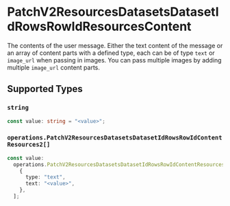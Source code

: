 # PatchV2ResourcesDatasetsDatasetIdRowsRowIdResourcesContent

The contents of the user message. Either the text content of the message or an array of content parts with a defined type, each can be of type `text` or `image_url` when passing in images. You can pass multiple images by adding multiple `image_url` content parts. 


## Supported Types

### `string`

```typescript
const value: string = "<value>";
```

### `operations.PatchV2ResourcesDatasetsDatasetIdRowsRowIdContentResources2[]`

```typescript
const value:
  operations.PatchV2ResourcesDatasetsDatasetIdRowsRowIdContentResources2[] = [
    {
      type: "text",
      text: "<value>",
    },
  ];
```


